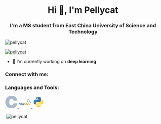 <h1 align="center">Hi 👋, I'm Pellycat</h1>
<h3 align="center">I'm a MS student from East China University of Science and Technology</h3>

<p align="left"> <img src="https://komarev.com/ghpvc/?username=pellycat&label=Profile%20views&color=0e75b6&style=flat" alt="pellycat" /> </p>

<p align="left"> <a href="https://github.com/ryo-ma/github-profile-trophy"><img src="https://github-profile-trophy.vercel.app/?username=pellycat" alt="pellycat" /></a> </p>

- 🔭 I’m currently working on **deep learning**

<h3 align="left">Connect with me:</h3>
<p align="left">
</p>

<h3 align="left">Languages and Tools:</h3>
<p align="left"> <a href="https://www.cprogramming.com/" target="_blank" rel="noreferrer"> <img src="https://raw.githubusercontent.com/devicons/devicon/master/icons/c/c-original.svg" alt="c" width="40" height="40"/> </a> <a href="https://www.mysql.com/" target="_blank" rel="noreferrer"> <img src="https://raw.githubusercontent.com/devicons/devicon/master/icons/mysql/mysql-original-wordmark.svg" alt="mysql" width="40" height="40"/> </a> <a href="https://www.python.org" target="_blank" rel="noreferrer"> <img src="https://raw.githubusercontent.com/devicons/devicon/master/icons/python/python-original.svg" alt="python" width="40" height="40"/> </a> </p>

<p>&nbsp;<img align="center" src="https://github-readme-stats.vercel.app/api?username=pellycat&show_icons=true&locale=en" alt="pellycat" /></p>
